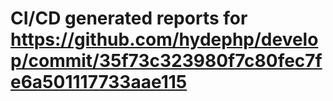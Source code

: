 # CI/CD generated reports for https://github.com/hydephp/develop/commit/35f73c323980f7c80fec7fe6a501117733aae115

